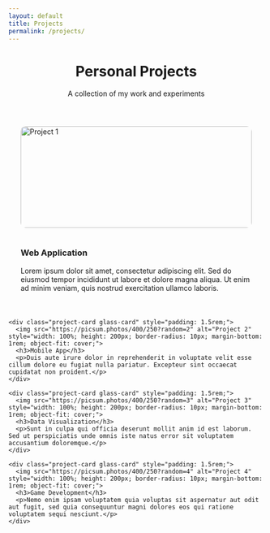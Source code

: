 ```yaml
---
layout: default
title: Projects
permalink: /projects/
---
```


<div class="main-content">
  <div class="glass-card" style="margin-bottom: 2rem;">
    <header class="page-header" style="margin-bottom: 0; text-align: center;">
      <h1>Personal Projects</h1>
      <p>A collection of my work and experiments</p>
    </header>
  </div>
      
  <div class="tile-grid">
    <div class="project-card glass-card" style="padding: 1.5rem;">
      <img src="https://picsum.photos/400/250?random=1" alt="Project 1" style="width: 100%; height: 200px; border-radius: 10px; margin-bottom: 1rem; object-fit: cover;">
      <h3>Web Application</h3>
      <p>Lorem ipsum dolor sit amet, consectetur adipiscing elit. Sed do eiusmod tempor incididunt ut labore et dolore magna aliqua. Ut enim ad minim veniam, quis nostrud exercitation ullamco laboris.</p>
    </div>
    
    <div class="project-card glass-card" style="padding: 1.5rem;">
      <img src="https://picsum.photos/400/250?random=2" alt="Project 2" style="width: 100%; height: 200px; border-radius: 10px; margin-bottom: 1rem; object-fit: cover;">
      <h3>Mobile App</h3>
      <p>Duis aute irure dolor in reprehenderit in voluptate velit esse cillum dolore eu fugiat nulla pariatur. Excepteur sint occaecat cupidatat non proident.</p>
    </div>
    
    <div class="project-card glass-card" style="padding: 1.5rem;">
      <img src="https://picsum.photos/400/250?random=3" alt="Project 3" style="width: 100%; height: 200px; border-radius: 10px; margin-bottom: 1rem; object-fit: cover;">
      <h3>Data Visualization</h3>
      <p>Sunt in culpa qui officia deserunt mollit anim id est laborum. Sed ut perspiciatis unde omnis iste natus error sit voluptatem accusantium doloremque.</p>
    </div>
    
    <div class="project-card glass-card" style="padding: 1.5rem;">
      <img src="https://picsum.photos/400/250?random=4" alt="Project 4" style="width: 100%; height: 200px; border-radius: 10px; margin-bottom: 1rem; object-fit: cover;">
      <h3>Game Development</h3>
      <p>Nemo enim ipsam voluptatem quia voluptas sit aspernatur aut odit aut fugit, sed quia consequuntur magni dolores eos qui ratione voluptatem sequi nesciunt.</p>
    </div>
  </div>
</div>